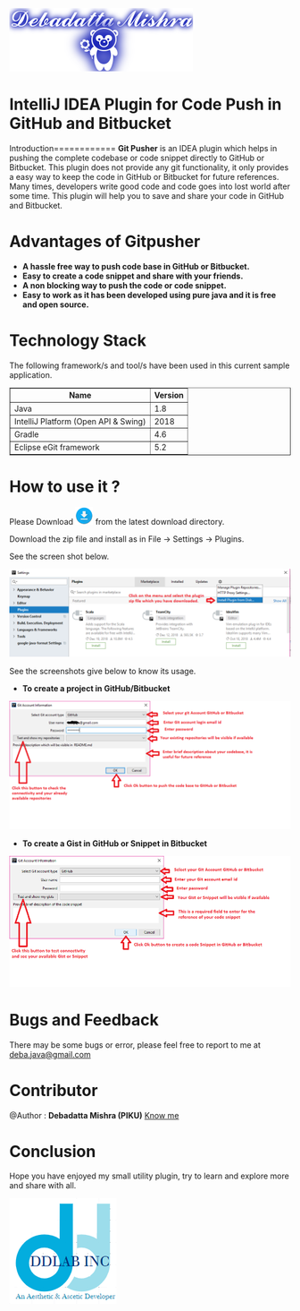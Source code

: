 ![DDLAB](./images/A22.png) 

IntelliJ IDEA Plugin for Code Push in GitHub and Bitbucket
==========================================================================================

Introduction============
**Git Pusher** is an IDEA plugin which helps in pushing the complete codebase or code snippet directly to GitHub or Bitbucket. This plugin does not provide any git functionality, it only provides a easy way to keep the code in GitHub or Bitbucket for future references. Many times, developers write good code and code goes into lost world after some time. This plugin will help you to save and share your code in GitHub and Bitbucket.


Advantages of Gitpusher
================

* **A hassle free way to push code base in GitHub or Bitbucket.**
* **Easy to create a code snippet and share with your friends.**
* **A non blocking way to push the code or code snippet.**
* **Easy to work as it has been developed using pure java and it is free and open source.**

Technology Stack
================
The following framework/s and tool/s have been used in this current sample application.

<table border="1">
  <tr>
    <th>Name</th>
    <th>Version</th> 
  </tr>
  <tr>
    <td>Java</td>
    <td>1.8</td> 
  </tr>
  <tr>
    <td>IntelliJ Platform (Open API & Swing)</td>
    <td>2018</td>
  </tr>
  <tr>
    <td>Gradle</td>
    <td>4.6</td>
  </tr>
  <tr>
    <td>Eclipse eGit framework</td>
    <td>5.2</td> 
  </tr>
</table>

How to use it ?
===============
Please Download [<img src="./images/download32.png">](https://github.com/debjava/ddlab-gitpusher-idea/raw/master/latest/ddlab-gitpusher-idea-1.0.0.zip) from the latest download directory.

Download the zip file and install as in File -> Settings -> Plugins.

See the screen shot below.

![DDLAB](./images/ig1.png)

See the screenshots give below to know its usage.

* **To create a project in GitHub/Bitbucket**

![DDLAB](./images/ig3.png)

* **To create a Gist in GitHub or Snippet in Bitbucket**

![DDLAB](./images/ig4.png)


Bugs and Feedback
=================
There may be some bugs or error, please feel free to report to me at deba.java@gmail.com

Contributor
==========
@Author : **Debadatta Mishra (PIKU)** [Know me](https://about.me/debadattamishra)

Conclusion
==========
Hope you have enjoyed my small utility plugin, try to learn and explore more and share with all.

![DDLAB](./images/dd-logo.png)
